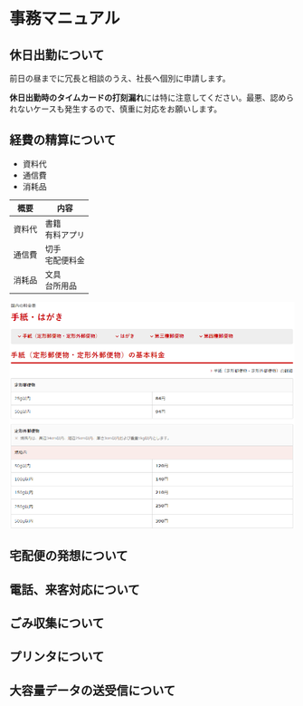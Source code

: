 # 事務マニュアル
## 休日出勤について
前日の昼までに冗長と相談のうえ、社長へ個別に申請します。

**休日出勤時のタイムカードの打刻漏れ**には特に注意してください。最悪、認められないケースも発生するので、慎重に対応をお願いします。

## 経費の精算について
- 資料代
- 通信費
- 消耗品

|概要|内容
|--|--
|資料代|書籍<br>有料アプリ
|通信費|切手<br>宅配便料金
|消耗品|文具<br>台所用品
![切手代](img/mail_price.png)


## 宅配便の発想について
## 電話、来客対応について
## ごみ収集について
## プリンタについて
## 大容量データの送受信について
